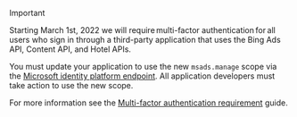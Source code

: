 > [!IMPORTANT]
> Starting March 1st, 2022 we will require multi-factor authentication for all users who sign in through a third-party application that uses the Bing Ads API, Content API, and Hotel APIs.
> 
> You must update your application to use the new ```msads.manage``` scope via the [Microsoft identity platform endpoint](/advertising/guides/authentication-oauth-identity-platform). All application developers must take action to use the new scope.  
>
> For more information see the [Multi-factor authentication requirement](/advertising/guides/authentication-oauth-mfa) guide. 